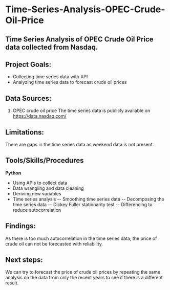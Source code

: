 # Time-Series-Analysis-OPEC-Crude-Oil-Price
## Time Series Analysis of OPEC Crude Oil Price data collected from Nasdaq.

## Project Goals:
- Collecting time series data with API
- Analyzing time series data to forecast crude oil prices

## Data Sources:
1. OPEC crude oil price
The time series data is publicly available on https://data.nasdaq.com/

## Limitations:
There are gaps in the time series data as weekend data is not present.

## Tools/Skills/Procedures
**Python**
- Using APIs to collect data
- Data wrangling and data cleaning
- Deriving new variables
- Time series analysis
-- Smoothing time series data
-- Decomposing the time series data
-- Dickey Fuller stationarity test
-- Differencing to reduce autocorrelation

## Findings:
As there is too much autocorrelation in the time series data, the price of crude oil can not be forecasted with reliability.

## Next steps:
We can try to forecast the price of crude oil prices by repeating the same analysis on the data from only the recent years to see if there is a different result.







